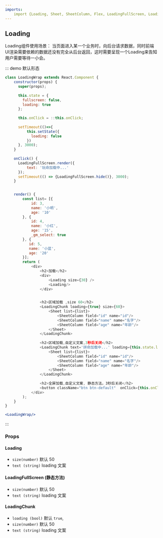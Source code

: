 ```yaml
---
imports:
    import {Loading, Sheet, SheetColumn, Flex, LoadingFullScreen, LoadingChunk} from '../../src/index';
---
```

## Loading

Loading组件使用场景：  当页面进入某一个业务时，向后台请求数据，同时前端UI渲染需要依赖的数据还没有完全从后台返回，这时需要呈现一个Loading来告知用户需要等待一小会。


::: demo 默认形态
```js
class LoadingWrap extends React.Component {
    constructor(props) {
      super(props);
    
      this.state = {
        fullscreen: false,
        loading: true
      };
      
      this.onClick = ::this.onClick;
      
      setTimeout(()=>{
          this.setState({
            loading: false
          })
      }, 3000);
    }
    
    onClick() {      
      LoadingFullScreen.render({
          text: '玩命加载中...'
      });
      setTimeout(() => {LoadingFullScreen.hide()}, 3000); 
    }

    
    render() {
        const list= [{
            id: 3,
            name: '小明',
            age: '10'
        }, {
            id: 4,
            name: '小红',
            age: '15',
            _gm_select: true
        }, {
           id: 5,
           name: '小蓝',
           age: '20'
        }];
        return (
            <div>
                <h2>加载</h2>
                <div>
                    <Loading size={30} />
                    <Loading/>
                </div> 
                

                <h2>区域加载 ,size 60</h2>
                <LoadingChunk loading={true} size={60}>
                    <Sheet list={list}>
                        <SheetColumn field="id" name="id"/>
                        <SheetColumn field="name" name="名字"/>
                        <SheetColumn field="age" name="年龄"/>
                    </Sheet>
                </LoadingChunk>
                
                <h2>区域加载,自定义文案,3秒后关闭</h2>
                <LoadingChunk text='拼命加载中...' loading={this.state.loading}>
                    <Sheet list={list}>
                        <SheetColumn field="id" name="id"/>
                        <SheetColumn field="name" name="名字"/>
                        <SheetColumn field="age" name="年龄"/>
                    </Sheet>
                </LoadingChunk>
                
                <h2>全屏加载,自定义文案, 静态方法，3秒后关闭</h2>
                <button className="btn btn-default"  onClick={this.onClick}>整页加载</button>
            </div>       
        );
    }
}
```
```jsx
<LoadingWrap/>
```
:::

### Props
#### Loading
- `size(number)` 默认 50
-  `text (string)` loading 文案


#### LoadingFullScreen (静态方法)
- `size(number)` 默认 50
-  `text (string)` loading 文案


#### LoadingChunk
- `loading (bool)` 默认 `true`,
- `size(number)` 默认 50
-  `text (string)` loading 文案




